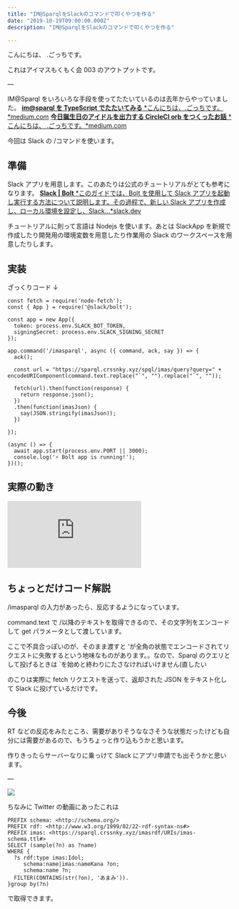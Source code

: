 ```yaml
---
title: "IM@SparqlをSlackのコマンドで叩くやつを作る"
date: "2019-10-19T09:00:00.000Z"
description: "IM@SparqlをSlackのコマンドで叩くやつを作る"

---
```


こんにちは、 .ごっちです。

これはアイマスもくもく会 003 のアウトプットです。

—

IM@Sparql をいろいろな手段を使ってたたいているのは去年からやっていました。
[**im@sparql を TypeScript でたたいてみる**
*こんにちは、.ごっちです。*medium.com](https://medium.com/@gggooottto/im-sparql%E3%82%92typescript%E3%81%A7%E3%81%9F%E3%81%9F%E3%81%84%E3%81%A6%E3%81%BF%E3%82%8B-e4610a827588)
[**今日誕生日のアイドルを出力する CircleCI orb をつくったお話**
*こんにちは、 .ごっちです。*medium.com](https://medium.com/@gggooottto/%E4%BB%8A%E6%97%A5%E8%AA%95%E7%94%9F%E6%97%A5%E3%81%AE%E3%82%A2%E3%82%A4%E3%83%89%E3%83%AB%E3%82%92%E5%87%BA%E5%8A%9B%E3%81%99%E3%82%8Bcircleci-orb%E3%82%92%E3%81%A4%E3%81%8F%E3%81%A3%E3%81%9F%E3%81%8A%E8%A9%B1-fff413118a40)

今回は Slack の /コマンドを使います。

## 準備

Slack アプリを用意します。このあたりは公式のチュートリアルがとても参考になります。
[**Slack | Bolt**
*このガイドでは、Bolt を使用して Slack アプリを起動し実行する方法について説明します。その過程で、新しい Slack アプリを作成し、ローカル環境を設定し、Slack…*slack.dev](https://slack.dev/bolt/ja-jp/tutorial/getting-started)

チュートリアルに則って言語は Nodejs を使います。あとは SlackApp を新規で作成したり開発用の環境変数を用意したり作業用の Slack のワークスペースを用意したりします。

## 実装

ざっくりコード ↓

    const fetch = require('node-fetch');
    const { App } = require('@slack/bolt');

    const app = new App({
      token: process.env.SLACK_BOT_TOKEN,
      signingSecret: process.env.SLACK_SIGNING_SECRET
    });

    app.command('/imasparql', async ({ command, ack, say }) => {
      ack();

      const url = "https://sparql.crssnky.xyz/spql/imas/query?query=" + encodeURIComponent(command.text.replace("`", "").replace("`", ""));

      fetch(url).then(function(response) {
        return response.json();
      })
      .then(function(imasJson) {
        say(JSON.stringify(imasJson));
      })

    });

    (async () => {
      await app.start(process.env.PORT || 3000);
      console.log('⚡️ Bolt app is running!');
    })();

## 実際の動き

<iframe src="https://medium.com/media/2ae35e3645829c32cacfd50d67423204" frameborder=0></iframe>

## ちょっとだけコード解説

/imasparql の入力があったら、反応するようになっています。

command.text で /以降のテキストを取得できるので、その文字列をエンコードして get パラメータとして渡しています。

ここで不具合っぽいのが、そのまま渡すと 'が全角の状態でエンコードされてリクエストに失敗するという地味なものがあります。。なので、Sparql のクエリとして投げるときは `を始めと終わりにたさなければいけません(直したい

のこりは実際に fetch リクエストを送って、返却された JSON をテキスト化して Slack に投げているだけです。

## 今後

RT などの反応をみたところ、需要がありそうななさそうな状態だったけども自分には需要があるので、もうちょっと作り込もうかと思います。

作りきったらサーバーなりに乗っけて Slack にアプリ申請でも出そうかと思います。

—

![](https://cdn-images-1.medium.com/max/4400/1*BGBbLNQ3EwT8NOPUc7M3og.png)

ちなみに Twitter の動画にあったこれは

    PREFIX schema: <http://schema.org/>
    PREFIX rdf: <http://www.w3.org/1999/02/22-rdf-syntax-ns#>
    PREFIX imas: <https://sparql.crssnky.xyz/imasrdf/URIs/imas-schema.ttl#>
    SELECT (sample(?n) as ?name)
    WHERE {
      ?s rdf:type imas:Idol;
         schema:name|imas:nameKana ?on;
         schema:name ?n;
      FILTER(CONTAINS(str(?on), 'あまみ')).
    }group by(?n)

で取得できます。
